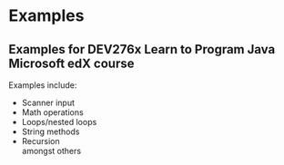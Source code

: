  # Examples
## Examples for DEV276x Learn to Program Java Microsoft edX course  
  
Examples include:
* Scanner input
* Math operations
* Loops/nested loops
* String methods
* Recursion  
amongst others
